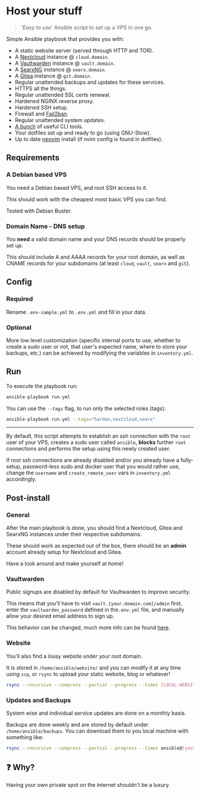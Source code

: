 # Host your stuff

> '*Easy to use*' Ansible script to set up a VPS in one go.

Simple Ansible playbook that provides you with:

- A static website server (served through HTTP and TOR).
- A [Nextcloud](https://nextcloud.com/) instance @ `cloud.domain`.
- A [Vaultwarden](https://github.com/dani-garcia/vaultwarden) instance @ `vault.domain`.
- A [SearxNG](https://github.com/searxng/searxng) instance @ `searx.domain`.
- A [Gitea](https://github.com/go-gitea/gitea) instance @ `git.domain`.
- Regular unattended backups and updates for these services.
- HTTPS all the things.
- Regular unattended SSL certs renewal.
- Hardened NGINX reverse proxy.
- Hardened SSH setup.
- Firewall and [Fail2ban](https://github.com/fail2ban/fail2ban).
- Regular unattended system updates.
- [A bunch](./roles/custom/vars/main.yml) of useful CLI tools.
- Your dotfiles set up and ready to go (using GNU-Stow).
- Up to date [neovim](https://github.com/neovim/neovim) install (if nvim config is found in dotfiles).

## Requirements

### A Debian based VPS

You need a Debian based VPS, and root SSH access to it.

This should work with the cheapest most basic VPS you can find.

Tested with Debian Buster.

### Domain Name - DNS setup

You **need** a valid domain name and your DNS records should be properly set up.

This should include A and AAAA records for your root domain, as well as CNAME records for your subdomains (at least `cloud`, `vault`, `searx` and `git`).

## Config

### Required

Rename `.env-sample.yml` to `.env.yml` and fill in your data.

### Optional

More low level customization (specific internal ports to use, whether to create a sudo user or not, that user's expected name, where to store your backups, etc.) can be achieved by modifying the variables in `inventory.yml`.

## Run

To execute the playbook run:

```sh
ansible-playbook run.yml
```

You can use the `--tags` flag, to run only the selected roles (tags):

```sh
ansible-playbook run.yml --tags="harden,nextcloud,searx"
```

---

By default, this script attempts to establish an ssh connection with the `root` user of your VPS, creates a sudo user called `ansible`, **blocks** further `root` connections and performs the setup using this newly created user.

If root ssh connections are already disabled and/or you already have a fully-setup, password-less sudo and docker user that you would rather use, change the `username` and `create_remote_user` vars in `inventory.yml` accordingly.

## Post-install

### General

After the main playbook is done, you should find a Nextcloud, Gitea and SearxNG instances under their respective subdomains.

These should work as expected out of the box, there should be an **admin** account already setup for Nextcloud and Gitea.

Have a look around and make yourself at home!

### Vaultwarden

Public signups are disabled by default for Vaultwarden to improve security.

This means that you'll have to visit `vault.[your.domain.com]/admin` first, enter the `vaultwarden_password` defined in the`.env.yml` file, and manually allow your desired email address to sign up.

This behavior can be changed, much more info can be found [here](https://github.com/dani-garcia/vaultwarden/wiki/Configuration-overview).

### Website

You'll also find a lousy website under your root domain.

It is stored in `/home/ansible/website/` and you can modify it at any time using `scp`, or `rsync` to upload your static website, blog or whatever!

```sh
rsync --recursive --compress --partial --progress --times [LOCAL-WEBSITE-DIR]/* ansible@[your.domain.com]:/home/ansible/website
```

### Updates and Backups

System wise and individual service updates are done on a monthly basis.

Backups are done weekly and are stored by default under `/home/ansible/backups`. You can download them to you local machine with something like:

```sh
rsync --recursive --compress --partial --progress --times ansible@[your.domain.com]:/home/ansible/backups ~/Downloads/
```

## ❓ Why?

Having your own private spot on the internet shouldn't be a luxury.
